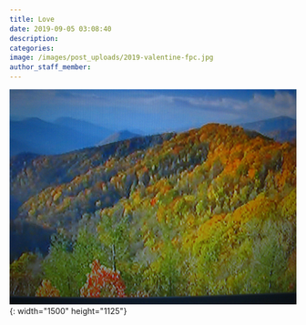 ```yaml
---
title: Love
date: 2019-09-05 03:08:40
description:
categories:
image: /images/post_uploads/2019-valentine-fpc.jpg
author_staff_member:
---
```


![](/images/post_uploads/img-2198.JPG){: width="1500" height="1125"}